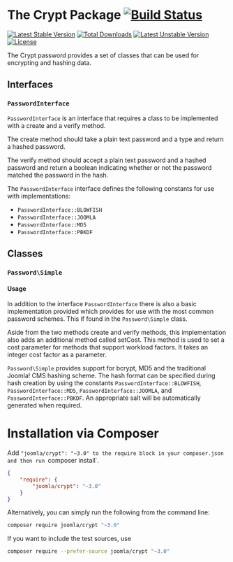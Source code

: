 # The Crypt Package [![Build Status](https://ci.joomla.org/api/badges/joomla-framework/crypt/status.svg?ref=refs/heads/3.x-dev)](https://ci.joomla.org/joomla-framework/crypt)

[![Latest Stable Version](https://poser.pugx.org/joomla/crypt/v/stable)](https://packagist.org/packages/joomla/crypt)
[![Total Downloads](https://poser.pugx.org/joomla/crypt/downloads)](https://packagist.org/packages/joomla/crypt)
[![Latest Unstable Version](https://poser.pugx.org/joomla/crypt/v/unstable)](https://packagist.org/packages/joomla/crypt)
[![License](https://poser.pugx.org/joomla/crypt/license)](https://packagist.org/packages/joomla/crypt)

The Crypt password provides a set of classes that can be used for encrypting and hashing data.

## Interfaces

### `PasswordInterface`

`PasswordInterface` is an interface that requires a class to be implemented with a create and a verify method.

The create method should take a plain text password and a type and return a hashed password.

The verify method should accept a plain text password and a hashed password and return a boolean indicating whether or not the password matched the password in the hash.

The `PasswordInterface` interface defines the following constants for use with implementations:

- `PasswordInterface::BLOWFISH`
- `PasswordInterface::JOOMLA`
- `PasswordInterface::MD5`
- `PasswordInterface::PBKDF`

## Classes

### `Password\Simple`

#### Usage

In addition to the interface `PasswordInterface` there is also a basic implementation provided which provides for use with the most common password schemes. This if found in the `Password\Simple` class.

Aside from the two methods create and verify methods, this implementation also adds an additional method called setCost. This method is used to set a cost parameter for methods that support workload factors. It takes an integer cost factor as a parameter.

`Password\Simple` provides support for bcrypt, MD5 and the traditional Joomla! CMS hashing scheme. The hash format can be specified during hash creation by using the constants `PasswordInterface::BLOWFISH`, `PasswordInterface::MD5`, `PasswordInterface::JOOMLA`, and `PasswordInterface::PBKDF`. An appropriate salt will be automatically generated when required.


# Installation via Composer

Add `"joomla/crypt": "~3.0" to the require block in your composer.json and then run `composer install`.

```json
{
	"require": {
		"joomla/crypt": "~3.0"
	}
}
```

Alternatively, you can simply run the following from the command line:

```sh
composer require joomla/crypt "~3.0"
```

If you want to include the test sources, use

```sh
composer require --prefer-source joomla/crypt "~3.0"
```
